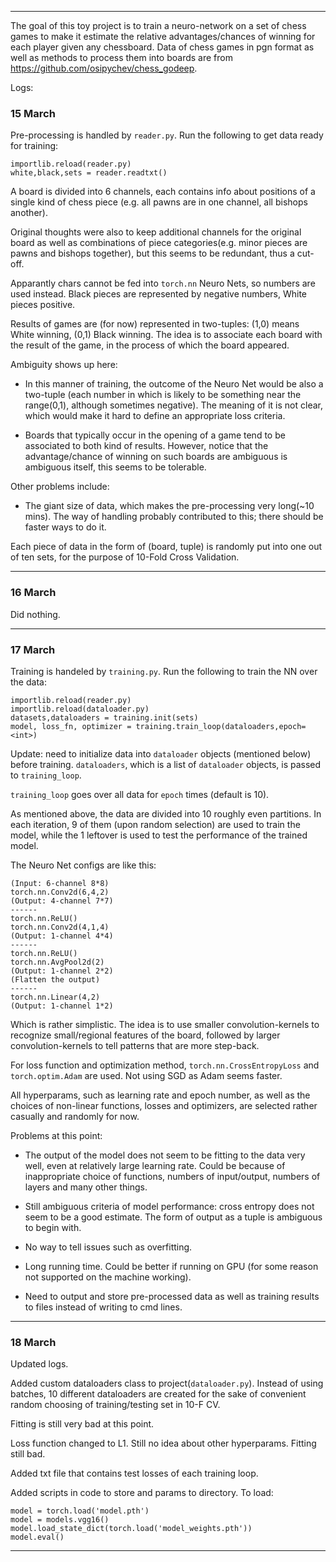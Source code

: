 

------
The goal of this toy project is to train a neuro-network on a set of chess games to make it estimate the relative advantages/chances of winning for each player given any chessboard. Data of chess games in pgn format as well as methods to process them into boards are from <https://github.com/osipychev/chess_godeep>.

Logs:

### 15 March

Pre-processing is handled by `reader.py`. Run the following to get data ready for training:

    importlib.reload(reader.py)
    white,black,sets = reader.readtxt()

A board is divided into 6 channels, each contains info about positions of a single kind of chess piece (e.g. all pawns are in one channel, all bishops another).

Original thoughts were also to keep additional channels for the original board as well as combinations of piece categories(e.g. minor pieces are pawns and bishops together), but this seems to be redundant, thus a cut-off.

Apparantly chars cannot be fed into `torch.nn` Neuro Nets, so numbers are used instead. Black pieces are represented by negative numbers, White pieces positive.

Results of games are (for now) represented in two-tuples: (1,0) means White winning, (0,1) Black winning. The idea is to associate each board with the result of the game, in the process of which the board appeared.

Ambiguity shows up here:

- In this manner of training, the outcome of the Neuro Net would be also a two-tuple (each number in which is likely to be something near the range(0,1), although sometimes negative). The meaning of it is not clear, which would make it hard to define an appropriate loss criteria.

- Boards that typically occur in the opening of a game tend to be associated to both kind of results. However, notice that the advantage/chance of winning on such boards are ambiguous is ambiguous itself, this seems to be tolerable.

Other problems include:

- The giant size of data, which makes the pre-processing very long(~10 mins). The way of handling probably contributed to this; there should be faster ways to do it.

Each piece of data in the form of (board, tuple) is randomly put into one out of ten sets, for the purpose of 10-Fold Cross Validation.

---

### 16 March

Did nothing.

---

### 17 March

Training is handeled by `training.py`. Run the following to train the NN over the data:

    importlib.reload(reader.py)
    importlib.reload(dataloader.py)
    datasets,dataloaders = training.init(sets)
    model, loss_fn, optimizer = training.train_loop(dataloaders,epoch=<int>)


Update: need to initialize data into `dataloader` objects (mentioned below) before training. `dataloaders`, which is a list of `dataloader` objects, is passed to `training_loop`.

`training_loop` goes over all data for `epoch` times (default is 10).

As mentioned above, the data are divided into 10 roughly even partitions. In each iteration, 9 of them (upon random selection) are used to train the model, while the 1 leftover is used to test the performance of the trained model.

The Neuro Net configs are like this:

    (Input: 6-channel 8*8)
    torch.nn.Conv2d(6,4,2)
    (Output: 4-channel 7*7)
    ------
    torch.nn.ReLU()
    torch.nn.Conv2d(4,1,4)
    (Output: 1-channel 4*4)
    ------
    torch.nn.ReLU()
    torch.nn.AvgPool2d(2)
    (Output: 1-channel 2*2)
    (Flatten the output)
    ------
    torch.nn.Linear(4,2)
    (Output: 1-channel 1*2)

Which is rather simplistic.
The idea is to use smaller convolution-kernels to recognize small/regional features of the board, followed by larger convolution-kernels to tell patterns that are more step-back.

For loss function and optimization method, `torch.nn.CrossEntropyLoss` and `torch.optim.Adam` are used. Not using SGD as Adam seems faster.

All hyperparams, such as learning rate and epoch number, as well as the choices of non-linear functions, losses and optimizers, are selected rather casually and randomly for now.

Problems at this point:

- The output of the model does not seem to be fitting to the data very well, even at relatively large learning rate. Could be because of inappropriate choice of functions, numbers of input/output, numbers of layers and many other things.

- Still ambiguous criteria of model performance: cross entropy does not seem to be a good estimate. The form of output as a tuple is ambiguous to begin with.

- No way to tell issues such as overfitting.

- Long running time. Could be better if running on GPU (for some reason not supported on the machine working).

- Need to output and store pre-processed data as well as training results to files instead of writing to cmd lines.

------

### 18 March

Updated logs.

Added custom dataloaders class to project(`dataloader.py`). Instead of using batches, 10 different dataloaders are created for the sake of convenient random choosing of training/testing set in 10-F CV.

Fitting is still very bad at this point.

Loss function changed to L1. Still no idea about other hyperparams. Fitting still bad.

Added txt file that contains test losses of each training loop.

Added scripts in code to store and params to directory. To load:

    model = torch.load('model.pth')
    model = models.vgg16()
    model.load_state_dict(torch.load('model_weights.pth'))
    model.eval()


------
